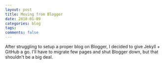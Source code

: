 ```yaml
---
layout: post
title: Moving from Blogger
date: 2018-01-09
categories: blog
tags:
comments: false
---
```


After struggling to setup a proper blog on Blogger, I decided to give Jekyll + GitHub a go.
I'll have to migrate few pages and shut Blogger down, but that shouldn't be a big deal.
